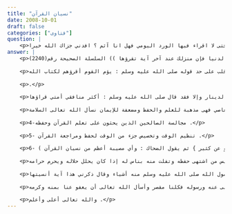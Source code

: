```yaml
---
title: "نسيان القرآن"
date: 2008-10-01
draft: false
categories: ["فتاوى"]
question: |
    <p>السلام عليكم ورحمة الله وبركاته , فضيلة الشيخ التزمت حلقات تحفيظ القرآن ولكن بعد مده بدأت اتغييب عن الحضور مع العلم انه لدي الرغبة في المواصلة في حفظ كتاب الله , سؤالي هو هل علي إثم في تركي لحفظ القرآن؟ وكذلك تمر على ايام حتى لا اقراء فيها الورد اليومي فهل انا آثم ؟ افدني جزاك الله خيرا</p>
answer: |
    <p>السلام عليكم ورحمة الله وبركاتهالحمد لله وحده وأشهد أن لا إله إلا الله وحده لا شريك له وأشهد أن محمدا عبده ورسوله وبعد :اعلم أخي حفظك الله تعالى :أولا : أن حفظ كتاب الله تعالى فيه فضل عظيم لو لم يكن فيه إلا قوله صلى الله عليه وسلم : ((يقال لصاحب القرآن اقرأ وارق ورتل كما كنت ترتل في الدنيا فإن منزلك عند آخر آية تقرؤها )) السلسلة الصحيحة رقم(2240) .</p>
    
    <p>قال الشيخ ناصر في السلسلة (5/281) : (واعلم أن المراد بقوله : صاحب القرآن حافظه عن ظهر قلب على حد قوله صلى الله عليه وسلم : يؤم القوم أقرؤهم لكتاب الله .</p>
    
    <p>.</p>
    
    <p>أي أحفظهم فالتفاضل في درجات الجنة إنما هو على حسب الحفظ في الدنيا وليس على حسب قراءته يومئذ واستكثاره منها كما توهم بعضهم ففيه فضيلة ظاهرة لحافظ القرآن لكن بشرط أن يكون حفظه لوجه الله تبارك وتعالى وليس للدنيا والدرهم والدينار وإلا فقد قال صلى الله عليه وسلم : أكثر منافقي أمتي قراؤها) .</p>
    
    <p>لو لم يكن إلا هذا الحديث لكفى لكن فضائل حفظ القرآن كثيرة وليس محل بسطها هنا .ثانيا : القرآن يحتاج إلى تعهد ومراجعة وإلا تفلت قال النبي صلى الله عليه وسلم : ((تعاهدوا هذا القرآن فوالذي نفس محمد بيده لهو أشد تفلتا من الإبل في عقله)) رواه مسلم وقال رسول الله صلى الله عليه وسلم : ((بئسما لأحدهم يقول نسيت آية كيت وكيت بل هو نسى استذكروا القرآن فلهو أشد تفصيا من صدور الرجال من النعم بعقلها )) رواه البخاري مسلم .رابعا : يحتاج حفظ القرآن أيضا إلى :1- اخلاص النية 2- الصبر على حفظه ومراجعته بين الحين والحين 3- تجنب المعاصي فهى مذهبة للعلم والحفظ ومضعفة للإيمان نسأل الله تعالى السلامة .</p>
    
    <p>4-مجالسة الصالحين الذين يحثون على تعلم القرآن وحفظه .</p>
    
    <p>5- تنظيم الوقت وتخصيص جزء من الوقت لحفظ ومراجعة القرآن .</p>
    
    <p>6- الدعاء والتضرع إلى الله تعالى على أن يعينك على حفظ وفهم القرآن .وإضاعة حفظ القرآن بعد حفظه أمر عظيم إذا تعمده الإنسان قال الحافظ ابن كثير في تفسيره (4/147) : (عن الضحاك قال : ما نعلم أحدا حفظ القرآن ثم نسيه إلا بذنب ثم قرأ الضحاك { وما أصابكم من مصيبة فبما كسبت أيديكم ويعفو عن كثير } ثم يقول الضحاك : وأي مصيبة أعظم من نسيان القرآن ) .</p>
    
    <p>لكن نسي الإنسان القرآن عن غير عمد لظروف ألمت به فنسأل الله تعالى أن لا يكون عليه شيء لأن النسان من غير عمد لا يؤاخذ عليه الإنسان لكن عليه العمل بما جاء فيه قال الإمام ابن عبدالبر في الاستذكار : (قال سفيان بن عيينة في معنى ما جاء من الأحاديث في نسيان القرآن قال : هو ترك العمل بما فيه قال الله تعالى ( اليوم ننسكم كما نسيتم لقاء يومكم هذا ) الجاثية 34 وليس من اشتهى حفظه وتفلت منه بناس له إذا كان يحلل حلاله ويحرم حرامه .</p>
    
    <p>قال ولو كان كذلك ما نسي النبي صلى الله عليه وسلم شيئا منه قال الله عز وجل (سنقرئك فلا تنسى إلا ما شاء الله ) الأعلى 6 7 وقد نسي رسول الله صلى الله عليه وسلم منه أشياء وقال ذكرني هذا آية أنسيتها .</p>
    
    <p>قال سفيان ولو كان كما يقول هؤلاء الجهال ما أنسى الله نبيه منه شيئا ) .وقال الحافظ ابن حجر في فتح الباري : (9/85) : (( قوله -يعني البخاري- : باب نسيان القرآن وهل يقول نسيت آية كذا وكذا ) كأنه يريد أن النهي عن قول نسيت آية كذا وكذا ليس للزجر عن هذا اللفظ بل للزجر عن تعاطي أسباب النسيان المقتضية لقول هذا اللفظ ويحتمل أن ينزل المنع والاباحة على حالتين فمن نشأ نسيانه عن اشتغاله بأمر ديني كالجهاد لم يمتنع عليه قول ذلك لأن النسيان لم ينشأ عن إهمال ديني وعلى ذلك يحمل ما ورد من ذلك عن النبي صلى الله عليه وسلم من نسبة النسيان إلى نفسه ومن نشأ نسيانه عن اشتغاله بأمر دنيوي ولا سيما أن كان محظورا أمتنع عليه لتعاطيه أسباب النسيان ) .أسأل الله تعالى في علاه أن يثبتنا وإياك على طاعته وعلى فعل الخيرات وإن يعيننا على حفظ كتابه العظيم وسنة خير المرسلين صلى الله عليه وسلم والعمل بماجاء فيهما واجتناب ما نهى الله تعالى عنه ورسوله فكلنا مقصر وأسأل الله تعالى أن يعفو عنا بمنه وكرمه .</p>
    
    <p>والله تعالى أعلى وأعلم .</p>
---
```


